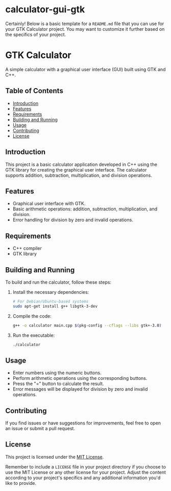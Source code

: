 # calculator-gui-gtk

Certainly! Below is a basic template for a `README.md` file that you can use for your GTK Calculator project. You may want to customize it further based on the specifics of your project.
# GTK Calculator

A simple calculator with a graphical user interface (GUI) built using GTK and C++.

## Table of Contents

- [Introduction](#introduction)
- [Features](#features)
- [Requirements](#requirements)
- [Building and Running](#building-and-running)
- [Usage](#usage)
- [Contributing](#contributing)
- [License](#license)

## Introduction

This project is a basic calculator application developed in C++ using the GTK library for creating the graphical user interface. The calculator supports addition, subtraction, multiplication, and division operations.

## Features

- Graphical user interface with GTK.
- Basic arithmetic operations: addition, subtraction, multiplication, and division.
- Error handling for division by zero and invalid operations.

## Requirements

- C++ compiler
- GTK library

## Building and Running

To build and run the calculator, follow these steps:

1. Install the necessary dependencies:

   ```bash
   # For Debian/Ubuntu-based systems
   sudo apt-get install g++ libgtk-3-dev
   ```

2. Compile the code:

   ```bash
   g++ -o calculator main.cpp $(pkg-config --cflags --libs gtk+-3.0)
   ```

3. Run the executable:

   ```bash
   ./calculator
   ```

## Usage

- Enter numbers using the numeric buttons.
- Perform arithmetic operations using the corresponding buttons.
- Press the "=" button to calculate the result.
- Error messages will be displayed for division by zero and invalid operations.

## Contributing

If you find issues or have suggestions for improvements, feel free to open an issue or submit a pull request.

## License

This project is licensed under the [MIT License](LICENSE).

Remember to include a `LICENSE` file in your project directory if you choose to use the MIT License or any other license for your project. Adjust the content according to your project's specifics and any additional information you'd like to provide.
